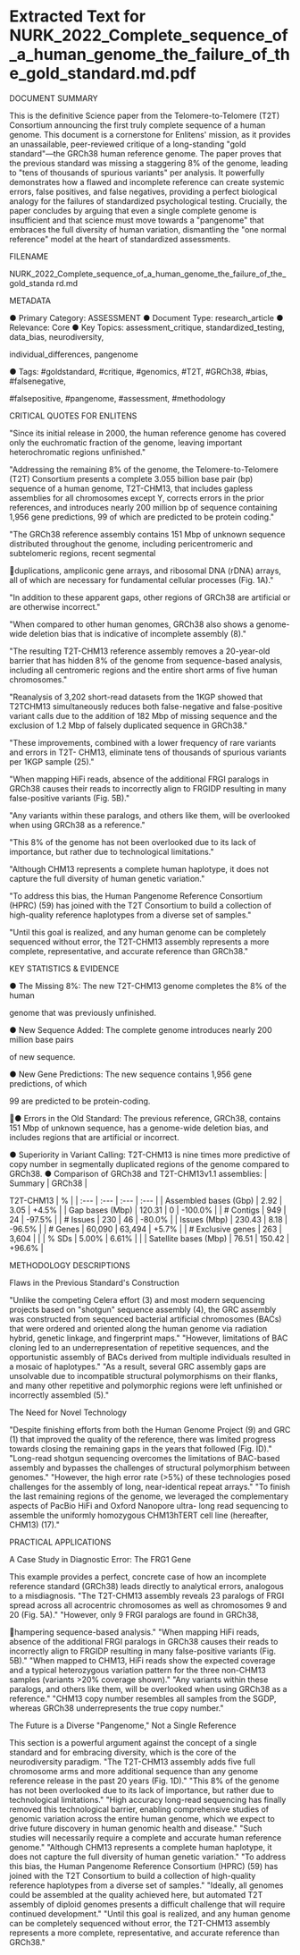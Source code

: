 # Extracted Text for NURK_2022_Complete_sequence_of_a_human_genome_the_failure_of_the_gold_standard.md.pdf

DOCUMENT SUMMARY

This is the definitive Science paper from the Telomere-to-Telomere (T2T) Consortium 
announcing the first truly complete sequence of a human genome. This document is a 
cornerstone for Enlitens' mission, as it provides an unassailable, peer-reviewed critique of a 
long-standing "gold standard"—the GRCh38 human reference genome. The paper proves that 
the previous standard was missing a staggering 8% of the genome, leading to "tens of 
thousands of spurious variants" per analysis. It powerfully demonstrates how a flawed and 
incomplete reference can create systemic errors, false positives, and false negatives, providing 
a perfect biological analogy for the failures of standardized psychological testing. Crucially, the 
paper concludes by arguing that even a single complete genome is insufficient and that science 
must move towards a "pangenome" that embraces the full diversity of human variation, 
dismantling the "one normal reference" model at the heart of standardized assessments.

FILENAME

NURK_2022_Complete_sequence_of_a_human_genome_the_failure_of_the_gold_standa
rd.md

METADATA

● Primary Category: ASSESSMENT
● Document Type: research_article
● Relevance: Core
● Key Topics: assessment_critique, standardized_testing, data_bias, neurodiversity, 

individual_differences, pangenome

● Tags: #goldstandard, #critique, #genomics, #T2T, #GRCh38, #bias, #falsenegative, 

#falsepositive, #pangenome, #assessment, #methodology

CRITICAL QUOTES FOR ENLITENS

"Since its initial release in 2000, the human reference genome has covered only the 
euchromatic fraction of the genome, leaving important heterochromatic regions unfinished."

"Addressing the remaining 8% of the genome, the Telomere-to-Telomere (T2T) Consortium 
presents a complete 3.055 billion base pair (bp) sequence of a human genome, T2T-CHM13, 
that includes gapless assemblies for all chromosomes except Y, corrects errors in the prior 
references, and introduces nearly 200 million bp of sequence containing 1,956 gene predictions,
99 of which are predicted to be protein coding."

"The GRCh38 reference assembly contains 151 Mbp of unknown sequence distributed 
throughout the genome, including pericentromeric and subtelomeric regions, recent segmental 

duplications, ampliconic gene arrays, and ribosomal DNA (rDNA) arrays, all of which are 
necessary for fundamental cellular processes (Fig. 1A)."

"In addition to these apparent gaps, other regions of GRCh38 are artificial or are otherwise 
incorrect."

"When compared to other human genomes, GRCh38 also shows a genome-wide deletion bias 
that is indicative of incomplete assembly (8)."

"The resulting T2T-CHM13 reference assembly removes a 20-year-old barrier that has hidden 
8% of the genome from sequence-based analysis, including all centromeric regions and the 
entire short arms of five human chromosomes."

"Reanalysis of 3,202 short-read datasets from the 1KGP showed that T2TCHM13 
simultaneously reduces both false-negative and false-positive variant calls due to the addition of
182 Mbp of missing sequence and the exclusion of 1.2 Mbp of falsely duplicated sequence in 
GRCh38."

"These improvements, combined with a lower frequency of rare variants and errors in T2T-
CHM13, eliminate tens of thousands of spurious variants per 1KGP sample (25)."

"When mapping HiFi reads, absence of the additional FRGI paralogs in GRCh38 causes their 
reads to incorrectly align to FRGIDP resulting in many false-positive variants (Fig. 5B)."

"Any variants within these paralogs, and others like them, will be overlooked when using 
GRCh38 as a reference."

"This 8% of the genome has not been overlooked due to its lack of importance, but rather due to
technological limitations."

"Although CHM13 represents a complete human haplotype, it does not capture the full diversity 
of human genetic variation."

"To address this bias, the Human Pangenome Reference Consortium (HPRC) (59) has joined 
with the T2T Consortium to build a collection of high-quality reference haplotypes from a diverse
set of samples."

"Until this goal is realized, and any human genome can be completely sequenced without error, 
the T2T-CHM13 assembly represents a more complete, representative, and accurate reference 
than GRCh38."

KEY STATISTICS & EVIDENCE

● The Missing 8%: The new T2T-CHM13 genome completes the 8% of the human 

genome that was previously unfinished.

● New Sequence Added: The complete genome introduces nearly 200 million base pairs 

of new sequence.

● New Gene Predictions: The new sequence contains 1,956 gene predictions, of which 

99 are predicted to be protein-coding.

● Errors in the Old Standard: The previous reference, GRCh38, contains 151 Mbp of 
unknown sequence, has a genome-wide deletion bias, and includes regions that are 
artificial or incorrect.

● Superiority in Variant Calling: T2T-CHM13 is nine times more predictive of copy 
number in segmentally duplicated regions of the genome compared to GRCh38.
● Comparison of GRCh38 and T2T-CHM13v1.1 assemblies: | Summary | GRCh38 | 

T2T-CHM13 | % | | :--- | :--- | :--- | :--- | | Assembled bases (Gbp) | 2.92 | 3.05 | +4.5% | |
Gap bases (Mbp) | 120.31 | 0 | -100.0% | | # Contigs | 949 | 24 | -97.5% | | # Issues | 
230 | 46 | -80.0% | | Issues (Mbp) | 230.43 | 8.18 | -96.5% | | # Genes | 60,090 | 63,494 |
+5.7% | | # Exclusive genes | 263 | 3,604 | | | % SDs | 5.00% | 6.61% | | | Satellite 
bases (Mbp) | 76.51 | 150.42 | +96.6% |

METHODOLOGY DESCRIPTIONS

Flaws in the Previous Standard's Construction

"Unlike the competing Celera effort (3) and most modern sequencing projects based on 
"shotgun" sequence assembly (4), the GRC assembly was constructed from sequenced 
bacterial artificial chromosomes (BACs) that were ordered and oriented along the human 
genome via radiation hybrid, genetic linkage, and fingerprint maps." "However, limitations of 
BAC cloning led to an underrepresentation of repetitive sequences, and the opportunistic 
assembly of BACs derived from multiple individuals resulted in a mosaic of haplotypes." "As a 
result, several GRC assembly gaps are unsolvable due to incompatible structural 
polymorphisms on their flanks, and many other repetitive and polymorphic regions were left 
unfinished or incorrectly assembled (5)."

The Need for Novel Technology

"Despite finishing efforts from both the Human Genome Project (9) and GRC (1) that improved 
the quality of the reference, there was limited progress towards closing the remaining gaps in 
the years that followed (Fig. ID)." "Long-read shotgun sequencing overcomes the limitations of 
BAC-based assembly and bypasses the challenges of structural polymorphism between 
genomes." "However, the high error rate (>5%) of these technologies posed challenges for the 
assembly of long, near-identical repeat arrays." "To finish the last remaining regions of the 
genome, we leveraged the complementary aspects of PacBio HiFi and Oxford Nanopore ultra-
long read sequencing to assemble the uniformly homozygous CHM13hTERT cell line (hereafter,
CHM13) (17)."

PRACTICAL APPLICATIONS

A Case Study in Diagnostic Error: The FRG1 Gene

This example provides a perfect, concrete case of how an incomplete reference standard 
(GRCh38) leads directly to analytical errors, analogous to a misdiagnosis. "The T2T-CHM13 
assembly reveals 23 paralogs of FRGI spread across all acrocentric chromosomes as well as 
chromosomes 9 and 20 (Fig. 5A)." "However, only 9 FRGI paralogs are found in GRCh38, 

hampering sequence-based analysis." "When mapping HiFi reads, absence of the additional 
FRGI paralogs in GRCh38 causes their reads to incorrectly align to FRGIDP resulting in many 
false-positive variants (Fig. 5B)." "When mapped to CHM13, HiFi reads show the expected 
coverage and a typical heterozygous variation pattern for the three non-CHM13 samples 
(variants >20% coverage shown)." "Any variants within these paralogs, and others like them, will
be overlooked when using GRCh38 as a reference." "CHM13 copy number resembles all 
samples from the SGDP, whereas GRCh38 underrepresents the true copy number."

The Future is a Diverse "Pangenome," Not a Single Reference

This section is a powerful argument against the concept of a single standard and for embracing 
diversity, which is the core of the neurodiversity paradigm. "The T2T-CHM13 assembly adds 
five full chromosome arms and more additional sequence than any genome reference release in
the past 20 years (Fig. 1D)." "This 8% of the genome has not been overlooked due to its lack of 
importance, but rather due to technological limitations." "High accuracy long-read sequencing 
has finally removed this technological barrier, enabling comprehensive studies of genomic 
variation across the entire human genome, which we expect to drive future discovery in human 
genomic health and disease." "Such studies will necessarily require a complete and accurate 
human reference genome." "Although CHM13 represents a complete human haplotype, it does 
not capture the full diversity of human genetic variation." "To address this bias, the Human 
Pangenome Reference Consortium (HPRC) (59) has joined with the T2T Consortium to build a 
collection of high-quality reference haplotypes from a diverse set of samples." "Ideally, all 
genomes could be assembled at the quality achieved here, but automated T2T assembly of 
diploid genomes presents a difficult challenge that will require continued development." "Until 
this goal is realized, and any human genome can be completely sequenced without error, the 
T2T-CHM13 assembly represents a more complete, representative, and accurate reference 
than GRCh38."

